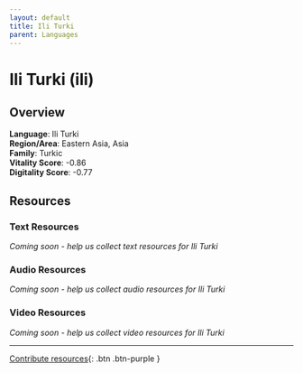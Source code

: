 ```yaml
---
layout: default
title: Ili Turki
parent: Languages
---
```


# Ili Turki (ili)

## Overview

**Language**: Ili Turki  
**Region/Area**: Eastern Asia, Asia  
**Family**: Turkic  
**Vitality Score**: -0.86  
**Digitality Score**: -0.77  

## Resources

### Text Resources
*Coming soon - help us collect text resources for Ili Turki*

### Audio Resources
*Coming soon - help us collect audio resources for Ili Turki*

### Video Resources
*Coming soon - help us collect video resources for Ili Turki*

---

[Contribute resources](https://fairtrain.github.io/){: .btn .btn-purple }
